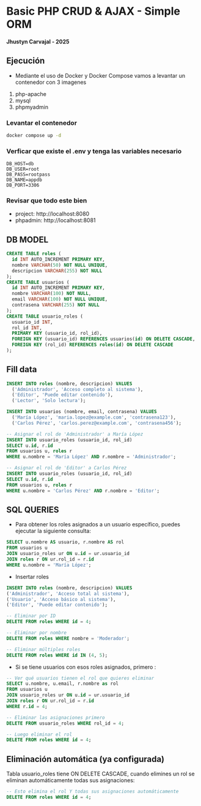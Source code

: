 # Basic PHP CRUD & AJAX - Simple ORM
#### Jhustyn Carvajal - 2025

## Ejecución 
- Mediante el uso de Docker y Docker Compose vamos a levantar un contenedor con 3 imagenes

1. php-apache
2. mysql
3. phpmyadmin

### Levantar el contenedor 
```bash
docker compose up -d
```
### Verficar que existe el .env y tenga las variables necesario
```
DB_HOST=db
DB_USER=root
DB_PASS=rootpass
DB_NAME=appdb
DB_PORT=3306
```
### Revisar que todo este bien 

- project: http://localhost:8080
- phpadmin: http://localhost:8081

## DB MODEL

```SQL
CREATE TABLE roles (
  id INT AUTO_INCREMENT PRIMARY KEY,
  nombre VARCHAR(50) NOT NULL UNIQUE,
  descripcion VARCHAR(255) NOT NULL
);
CREATE TABLE usuarios (
  id INT AUTO_INCREMENT PRIMARY KEY,
  nombre VARCHAR(100) NOT NULL,
  email VARCHAR(100) NOT NULL UNIQUE,
  contrasena VARCHAR(255) NOT NULL
);
CREATE TABLE usuario_roles (
  usuario_id INT,
  rol_id INT,
  PRIMARY KEY (usuario_id, rol_id),
  FOREIGN KEY (usuario_id) REFERENCES usuarios(id) ON DELETE CASCADE,
  FOREIGN KEY (rol_id) REFERENCES roles(id) ON DELETE CASCADE
);
```
## Fill data

```SQL
INSERT INTO roles (nombre, descripcion) VALUES
  ('Administrador', 'Acceso completo al sistema'),
  ('Editor', 'Puede editar contenido'),
  ('Lector', 'Solo lectura');

INSERT INTO usuarios (nombre, email, contrasena) VALUES
  ('María López', 'maria.lopez@example.com', 'contrasena123'),
  ('Carlos Pérez', 'carlos.perez@example.com', 'contrasena456');

-- Asignar el rol de 'Administrador' a María López
INSERT INTO usuario_roles (usuario_id, rol_id)
SELECT u.id, r.id
FROM usuarios u, roles r
WHERE u.nombre = 'María López' AND r.nombre = 'Administrador';

-- Asignar el rol de 'Editor' a Carlos Pérez
INSERT INTO usuario_roles (usuario_id, rol_id)
SELECT u.id, r.id
FROM usuarios u, roles r
WHERE u.nombre = 'Carlos Pérez' AND r.nombre = 'Editor';
```
## SQL QUERIES

- Para obtener los roles asignados a un usuario específico, puedes ejecutar la siguiente consulta:

```SQL
SELECT u.nombre AS usuario, r.nombre AS rol
FROM usuarios u
JOIN usuario_roles ur ON u.id = ur.usuario_id
JOIN roles r ON ur.rol_id = r.id
WHERE u.nombre = 'María López';
```

- Insertar roles


```SQL
INSERT INTO roles (nombre, descripcion) VALUES 
('Administrador', 'Acceso total al sistema'),
('Usuario', 'Acceso básico al sistema'),
('Editor', 'Puede editar contenido');
```

```SQL
-- Eliminar por ID
DELETE FROM roles WHERE id = 4;

-- Eliminar por nombre
DELETE FROM roles WHERE nombre = 'Moderador';

-- Eliminar múltiples roles
DELETE FROM roles WHERE id IN (4, 5);
```

- Si se tiene usuarios con esos roles asignados, primero :

```SQL
-- Ver qué usuarios tienen el rol que quieres eliminar
SELECT u.nombre, u.email, r.nombre as rol 
FROM usuarios u 
JOIN usuario_roles ur ON u.id = ur.usuario_id 
JOIN roles r ON ur.rol_id = r.id 
WHERE r.id = 4;

-- Eliminar las asignaciones primero
DELETE FROM usuario_roles WHERE rol_id = 4;

-- Luego eliminar el rol
DELETE FROM roles WHERE id = 4;
```
## Eliminación automática (ya configurada)
Tabla usuario_roles tiene ON DELETE CASCADE, cuando elimines un rol se eliminan automáticamente todas sus asignaciones:

```SQL
-- Esto elimina el rol Y todas sus asignaciones automáticamente
DELETE FROM roles WHERE id = 4;
```
